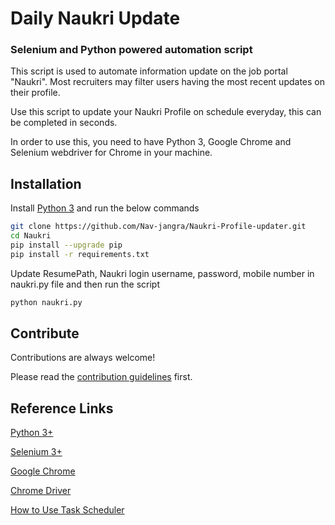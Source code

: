 # Daily Naukri Update

### Selenium and Python powered automation script

This script is used to automate information update on the job portal "Naukri". Most recruiters may filter users having the most recent updates on their profile.

Use this script to update your Naukri Profile on schedule everyday, this can be completed in seconds.

In order to use this, you need to have Python 3, Google Chrome and Selenium webdriver for Chrome in your machine.

## Installation

Install [Python 3](https://www.python.org/getit/) and run the below commands

```bash
git clone https://github.com/Nav-jangra/Naukri-Profile-updater.git
cd Naukri
pip install --upgrade pip
pip install -r requirements.txt
```

Update ResumePath, Naukri login username, password, mobile number in naukri.py file and then run the script
```bash
python naukri.py
```




## Contribute

Contributions are always welcome!

Please read the [contribution guidelines](contributing.md) first.




## Reference Links

[Python 3+](https://www.python.org/downloads/)

[Selenium 3+](http://seleniumhq.org/download/)

[Google Chrome](https://www.google.com/intl/en/chrome/browser/desktop/index.html?standalone=1)

[Chrome Driver](https://chromedriver.chromium.org/downloads)

[How to Use Task Scheduler](https://www.wikihow.com/Use-Task-Scheduler-(in-Vista))

